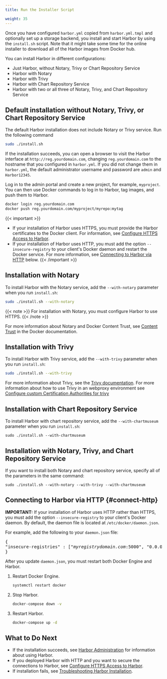 ```yaml
---
title: Run the Installer Script

weight: 35
---
```


Once you have configured `harbor.yml` copied from `harbor.yml.tmpl` and optionally set up a storage backend, you install and start Harbor by using the `install.sh` script. Note that it might take some time for the online installer to download all of the Harbor images from Docker hub.

You can install Harbor in different configurations:

- Just Harbor, without Notary, Trivy or Chart Repository Service
- Harbor with Notary
- Harbor with Trivy
- Harbor with Chart Repository Service
- Harbor with two or all three of Notary, Trivy, and Chart Repository Service

## Default installation without Notary, Trivy, or Chart Repository Service

The default Harbor installation does not include Notary or Trivy service. Run the following command

```sh
sudo ./install.sh
```

If the installation succeeds, you can open a browser to visit the Harbor interface at `http://reg.yourdomain.com`, changing `reg.yourdomain.com` to the hostname that you configured in `harbor.yml`. If you did not change them in `harbor.yml`, the default administrator username and password are `admin` and `Harbor12345`.

Log in to the admin portal and create a new project, for example, `myproject`. You can then use Docker commands to log in to Harbor, tag images, and push them to Harbor.

```sh
docker login reg.yourdomain.com
docker push reg.yourdomain.com/myproject/myrepo:mytag
```

{{< important >}}
- If your installation of Harbor uses HTTPS, you must provide the Harbor certificates to the Docker client. For information, see [Configure HTTPS Access to Harbor](configure-https.md#provide-the-certificates-to-harbor-and-docker).
- If your installation of Harbor uses HTTP, you must add the option `--insecure-registry` to your client's Docker daemon and restart the Docker service. For more information, see [Connecting to Harbor via HTTP](#connect-http) below.
{{< /important >}}

## Installation with Notary

To install Harbor with the Notary service, add the `--with-notary` parameter when you run `install.sh`:

```sh
sudo ./install.sh --with-notary
```

{{< note >}}
For installation with Notary, you must configure Harbor to use HTTPS.
{{< /note >}}

For more information about Notary and Docker Content Trust, see [Content Trust](https://docs.docker.com/engine/security/trust/content_trust/) in the Docker documentation.

## Installation with Trivy
To install Harbor with Trivy service, add the `--with-trivy` parameter when you run `install.sh`:

```sh
sudo ./install.sh --with-trivy
```

For more information about Trivy, see the [Trivy documentation](https://github.com/aquasecurity/trivy).
For more information about how to use Trivy in an webproxy environment see [Configure custom Certification Authorities for trivy](administration/vulnerability-scanning/configure-custom-certs.md)

## Installation with Chart Repository Service

To install Harbor with chart repository service, add the `--with-chartmuseum` parameter when you run `install.sh`:

```
sudo ./install.sh --with-chartmuseum
```

## Installation with Notary, Trivy, and Chart Repository Service

If you want to install both Notary and chart repository service, specify all of the parameters in the same command:

```
sudo ./install.sh --with-notary --with-trivy --with-chartmuseum
```

## Connecting to Harbor via HTTP {#connect-http}

**IMPORTANT:** If your installation of Harbor uses HTTP rather than HTTPS, you must add the option `--insecure-registry` to your client's Docker daemon. By default, the daemon file is located at `/etc/docker/daemon.json`.

For example, add the following to your `daemon.json` file:

<pre>
{
"insecure-registries" : ["<i>myregistrydomain.com</i>:5000", "0.0.0.0"]
}
</pre>

After you update `daemon.json`, you must restart both Docker Engine and Harbor.

1. Restart Docker Engine.

    ```sh
    systemctl restart docker
    ```

1. Stop Harbor.

    ```sh
    docker-compose down -v
    ```

1. Restart Harbor.

    ```sh
    docker-compose up -d
    ```

## What to Do Next ##

- If the installation succeeds, see [Harbor Administration](../administration) for information about using Harbor.
- If you deployed Harbor with HTTP and you want to secure the connections to Harbor, see [Configure HTTPS Access to Harbor](configure-https.md).
- If installation fails, see [Troubleshooting Harbor Installation](troubleshoot-installation.md).

